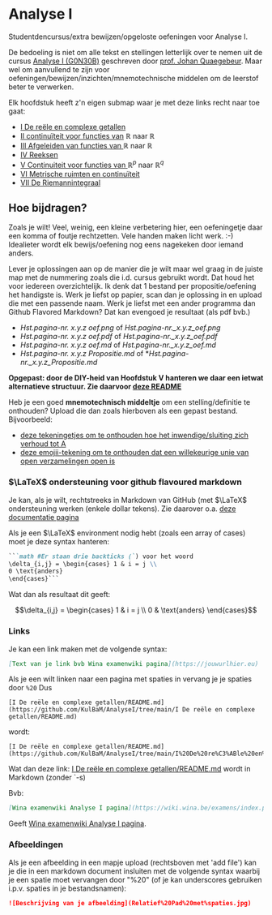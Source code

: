 # Analyse I

Studentdencursus/extra bewijzen/opgeloste oefeningen voor Analyse I.

De bedoeling is niet om alle tekst en stellingen letterlijk over te nemen uit de cursus [Analyse I (G0N30B)](https://onderwijsaanbod.kuleuven.be/syllabi/n/G0N30BN.htm#activetab=doelstellingen_idp4280048) geschreven door [prof. Johan Quaegebeur](https://www.kuleuven.be/wieiswie/nl/person/00003952).
Maar wel om aanvullend te zijn voor oefeningen/bewijzen/inzichten/mnemotechnische middelen om de leerstof beter te verwerken.

Elk hoofdstuk heeft z'n eigen submap waar je met deze links recht naar toe gaat:

- [I De reële en complexe getallen](https://github.com/KulBaM/AnalyseI/tree/main/I%20De%20re%C3%ABle%20en%20complexe%20getallen)
- [II continuïteit voor functies van](https://github.com/KulBaM/AnalyseI/tree/main/II%20Continu%C3%AFteit%20voor%20functies%20van%20R%20naar%20R) $\mathbb{R}$ naar $\mathbb{R}$
- [III Afgeleiden van functies van ](https://github.com/KulBaM/AnalyseI/tree/main/III%20Afgeleiden%20van%20%20functies%20van%20R%20naar%20R)$\mathbb{R}$ naar $\mathbb{R}$
- [IV Reeksen](https://github.com/KulBaM/AnalyseI/tree/main/IV%20Reeksen)
- [V Continuiteit voor functies van ](https://github.com/KulBaM/AnalyseI/tree/main/V%20Continu%C3%AFteit%20voor%20functies%20van%20R%5Ep%20naar%20R%5Eq)$\mathbb{R}^p$ naar $\mathbb{R}^q$
- [VI Metrische ruimten en continuïteit](https://github.com/KulBaM/AnalyseI/tree/main/VI%20Metrische%20ruimten%20en%20%20continu%C3%AFteit)
- [VII De Riemannintegraal](https://github.com/KulBaM/AnalyseI/tree/main/VII%20De%20Riemannintegraal)


## Hoe bijdragen?

Zoals je wilt! Veel, weinig, een kleine verbetering hier, een oefeningetje daar een komma of foutje rechtzetten. Vele handen maken licht werk. :-)
Idealieter wordt elk bewijs/oefening nog eens nagekeken door iemand anders.

Lever je oplossingen aan op de manier die je wilt maar wel graag in de juiste map met de nummering zoals die i.d. cursus gebruikt wordt. Dat houd het voor iedereen overzichtelijk. Ik denk dat 1 bestand per propositie/oefening het handigste is. Werk je liefst op papier, scan dan je oplossing in en upload die met een passende naam. Werk je liefst met een ander programma dan Github Flavored Markdown? Dat kan evengoed je resultaat (als pdf bvb.)

 - *Hst.pagina-nr. x.y.z oef.png* of *Hst.pagina-nr._x.y.z_oef.png*
 - *Hst.pagina-nr. x.y.z oef.pdf* of *Hst.pagina-nr._x.y.z_oef.pdf*
 - *Hst.pagina-nr. x.y.z oef.md* of *Hst.pagina-nr._x.y.z_oef.md*
 - *Hst.pagina-nr. x.y.z Propositie.md* of **Hst.pagina-nr._x.y.z_Propositie.md*
 
 **Opgepast: door de DIY-heid van Hoofdstuk V hanteren we daar een ietwat alternatieve structuur. Zie daarvoor [deze README](V%20Continuïteit%20voor%20functies%20van%20R^p%20naar%20R^q/README.md)**
 
Heb je een goed **mnemotechnisch middeltje** om een stelling/definitie te onthouden? Upload die dan zoals hierboven als een gepast bestand. Bijvoorbeeld: 
- [deze tekeningetjes om te onthouden hoe het inwendige/sluiting zich verhoud tot A](https://github.com/KulBaM/AnalyseI/blob/main/I%20De%20re%C3%ABle%20en%20complexe%20getallen/I.72%203.2.1%20Definitie.md)
- [deze emojii-tekening om te onthouden dat een willekeurige unie van open verzamelingen open is](./I%20De%20reële%20en%20complexe%20getallen/I.69%203.1.3%20Propositie.md)



### $\LaTeX$ ondersteuning voor github flavoured markdown
Je kan, als je wilt, rechtstreeks in Markdown van GitHub (met $\LaTeX$ ondersteuning werken (enkele dollar tekens). Zie daarover o.a. [deze documentatie pagina](https://docs.github.com/en/get-started/writing-on-github/working-with-advanced-formatting/writing-mathematical-expressions)

Als je een $\LaTeX$ environment nodig hebt (zoals een array of cases) moet je deze syntax hanteren:

```Markdown
```math #Er staan drie backticks (`) voor het woord
\delta_{i,j} = \begin{cases} 1 & i = j \\
0 \text{anders}
\end{cases}```
```

Wat dan als resultaat dit geeft:

```math
\delta_{i,j} = \begin{cases} 1 & i = j \\
0 & \text{anders}
\end{cases}
```

### Links

Je kan een link maken met de volgende syntax:

```Markdown
[Text van je link bvb Wina examenwiki pagina](https://jouwurlhier.eu)
```

Als je een wilt linken naar een pagina met spaties in vervang je je spaties door ```%20```
Dus

```
[I De reële en complexe getallen/README.md](https://github.com/KulBaM/AnalyseI/tree/main/I De reële en complexe getallen/README.md)
```

wordt:

```
[I De reële en complexe getallen/README.md](https://github.com/KulBaM/AnalyseI/tree/main/I%20De%20re%C3%ABle%20en%20complexe%20getallen/README.md)
```

Wat dan deze link: [I De reële en complexe getallen/README.md](https://github.com/KulBaM/AnalyseI/tree/main/I%20De%20re%C3%ABle%20en%20complexe%20getallen/README.md) wordt in Markdown (zonder `-s)

Bvb: 
```Markdown
[Wina examenwiki Analyse I pagina](https://wiki.wina.be/examens/index.php/Analyse_I)
```
Geeft [Wina examenwiki Analyse I pagina](https://wiki.wina.be/examens/index.php/Analyse_I).

### Afbeeldingen 

Als je een afbeelding in een mapje upload (rechtsboven met 'add file') kan je die in een markdown document insluiten met de volgende syntax waarbij je een spatie moet vervangen door "%20" (of je kan underscores gebruiken i.p.v. spaties in je bestandsnamen):

```Markdown
![Beschrijving van je afbeelding](Relatief%20Pad%20met%spaties.jpg)
```
